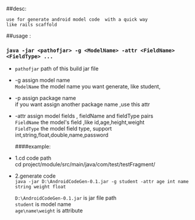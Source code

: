 ##desc:

    use for generate android model code  with a quick way
    like rails scaffold


##usage :   
   ###   `java -jar <pathofjar> -g <ModelName> -attr <FieldName> <FieldType> ...`
* `pathofjar`  path of this build jar file
* -g        assign model name  
  `ModelName`  the model name you want generate, like student,
* -p        assign package name   
   if you want assign another package name ,use this attr
* -attr     assign model fields , fieldName and fieldType pairs  
  `FieldName`  the model's field ,like id,age,height,weight  
  `FieldType`  the model field type, support int,string,float,double,name,password
       
  ####example:
* 1.cd code path  
      cd project/module/src/main/java/com/test/testFragment/
* 2.generate code    
   `java -jar D:\AndroidCodeGen-0.1.jar -g student -attr age int name string weight float`  
          
     `D:\AndroidCodeGen-0.1.jar` is jar file path  
      `student` is model name  
      `age\name\weight` is attribute

